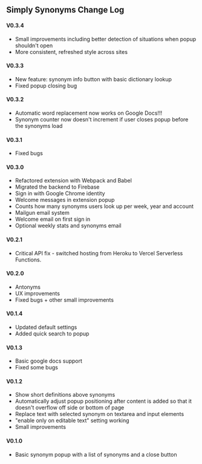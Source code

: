 ## Simply Synonyms Change Log

#### V0.3.4
 + Small improvements including better detection of situations when popup shouldn't open
 + More consistent, refreshed style across sites

#### V0.3.3
 + New feature: synonym info button with basic dictionary lookup
 + Fixed popup closing bug

#### V0.3.2
 + Automatic word replacement now works on Google Docs!!!
 + Synonym counter now doesn't increment if user closes popup before the synonyms load

#### V0.3.1
 + Fixed bugs

#### V0.3.0
 + Refactored extension with Webpack and Babel
 + Migrated the backend to Firebase
 + Sign in with Google Chrome identity
 + Welcome messages in extension popup
 + Counts how many synonyms users look up per week, year and account
 + Mailgun email system
 + Welcome email on first sign in
 + Optional weekly stats and synonyms email

#### V0.2.1
 + Critical API fix - switched hosting from Heroku to Vercel Serverless Functions.

#### V0.2.0
 + Antonyms
 + UX improvements
 + Fixed bugs + other small improvements

#### V0.1.4
 + Updated default settings
 + Added quick search to popup

#### V0.1.3
 + Basic google docs support
 + Fixed some bugs

#### V0.1.2
 + Show short definitions above synonyms
 + Automatically adjust popup positioning after content is added so that it doesn't overflow off side or bottom of page
 + Replace text with selected synonym on textarea and input elements
 + "enable only on editable text" setting working
 + Small improvements

#### V0.1.0
 + Basic synonym popup with a list of synonyms and a close button
